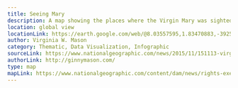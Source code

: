 ```yaml
---
title: Seeing Mary 
description: A map showing the places where the Virgin Mary was sighted since the 16th century. That's when the Roman Catholic Church started investigating reports and offered approval to sights where it was believed miracles to have occured. 
location: global view
locationLink: https://earth.google.com/web/@8.03557595,1.83470883,-3925.40639868a,27821080.32843591d,35y,356.709772h,0t,0r
author: Virginia W. Mason
category: Thematic, Data Visualization, Infographic
sourceLink: https://www.nationalgeographic.com/news/2015/11/151113-virgin-mary-sightings-map/
authorLink: http://ginnymason.com/
type: map
mapLink: https://www.nationalgeographic.com/content/dam/news/rights-exempt/nat-geo-staff-maps/2015/11/Virgin_Mary/big-europe.png
---
```

